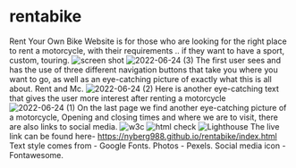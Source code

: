 # rentabike
Rent Your Own Bike Website is for those who are looking for the right place to rent a motorcycle, with their requirements .. if they want to have a sport, custom, touring.
![screen shot](https://user-images.githubusercontent.com/106691587/175455615-035eaa3a-3069-40d1-9f6c-06b7b9210934.png)
![2022-06-24 (3)](https://user-images.githubusercontent.com/106691587/175459701-24c1deb0-50ec-4be7-9b7b-68229e58bfdd.png)
The first user sees and has the use of three different navigation buttons that take you where you want to go, as well as an eye-catching picture of exactly what this is all about. Rent and Mc.
![2022-06-24 (2)](https://user-images.githubusercontent.com/106691587/175459718-1fd650d3-9c0e-427b-8ca9-b6eb52ee375d.png)
Here is another eye-catching text that gives the user more interest after renting a motorcycle
![2022-06-24 (1)](https://user-images.githubusercontent.com/106691587/175459728-6e0ec3e8-a712-4237-adf3-367fb8509353.png)
On the last page we find another eye-catching picture of a motorcycle, Opening and closing times and where we are to visit, there are also links to social media.
![w3c](https://user-images.githubusercontent.com/106691587/175463226-ab144f94-cab1-442f-8104-514c28b55107.png)
![html check](https://user-images.githubusercontent.com/106691587/175463238-7f64cf91-e1d2-46fc-b433-c233949790b3.png)
![Lighthouse](https://user-images.githubusercontent.com/106691587/175463242-0fecff72-f0c3-4afc-940d-461e4f55bbe0.png)
The live link can be found here- https://nyberg988.github.io/rentabike/index.html
Text style comes from - Google Fonts.
Photos - Pexels.
Social media icon - Fontawesome.
